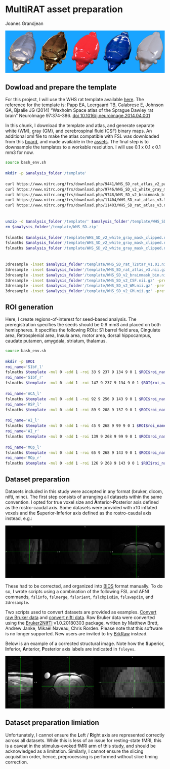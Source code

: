 MultiRAT asset preparation
================
Joanes Grandjean

![rat art](assets/img/rat_art.png)

## Dowload and prepare the template

For this project, I will use the WHS rat template available
[here](https://www.nitrc.org/projects/whs-sd-atlas). The reference for
the template is: Papp EA, Leergaard TB, Calabrese E, Johnson GA, Bjaalie
JG (2014) “Waxholm Space atlas of the Sprague Dawley rat brain”
NeuroImage 97:374-386.
[doi 10.1016/j.neuroimage.2014.04.001](https://doi.org/10.1016/j.neuroimage.2014.04.001)

In this chunk, I download the template and atlas, and generate separate
white (WM), gray (GM), and cerebrospinal fluid (CSF) binary maps. An
additional xml file to make the atlas compatible with FSL was downloaded
from this [board](https://www.nitrc.org/forum/message.php?msg_id=29057),
and made available in the
[assets](assets/atlas/WHS_SD_rat_atlas_v3-FSL.xml). The final step is to
downsample the templates to a workable resolution. I will use 0.1 x 0.1
x 0.1 mm3 for now.

``` bash
source bash_env.sh

mkdir -p $analysis_folder'/template'

curl https://www.nitrc.org/frs/download.php/9441/WHS_SD_rat_atlas_v2_pack.zip --output $analysis_folder'/template/WHS_SD.zip'
curl https://www.nitrc.org/frs/download.php/9746/WHS_SD_v2_white_gray_mask_clipped.nii.gz --output $analysis_folder'/template/WHS_SD_v2_white_gray_mask_clipped.nii.gz'
curl https://www.nitrc.org/frs/download.php/9748/WHS_SD_v2_brainmask_bin.nii.gz --output $analysis_folder'/template/WHS_SD_v2_brainmask_bin.nii.gz'
curl https://www.nitrc.org/frs/download.php/11404/WHS_SD_rat_atlas_v3.label --output $analysis_folder'/template/WHS_SD_rat_atlas_v3.label'
curl https://www.nitrc.org/frs/download.php/11403/WHS_SD_rat_atlas_v3.nii.gz --output $analysis_folder'/template/WHS_SD_rat_atlas_v3.nii.gz'


unzip -d $analysis_folder'/template/' $analysis_folder'/template/WHS_SD.zip' 
rm $analysis_folder'/template/WHS_SD.zip' 

fslmaths $analysis_folder'/template/WHS_SD_v2_white_gray_mask_clipped.nii.gz' -thr 1 -uthr 1 -bin $analysis_folder'/template/WHS_SD_v2_WM.nii.gz'
fslmaths $analysis_folder'/template/WHS_SD_v2_white_gray_mask_clipped.nii.gz' -thr 2 -uthr 2 -bin $analysis_folder'/template/WHS_SD_v2_GM.nii.gz'
fslmaths $analysis_folder'/template/WHS_SD_v2_white_gray_mask_clipped.nii.gz' -thr 3 -uthr 3 -bin $analysis_folder'/template/WHS_SD_v2_CSF.nii.gz'


3dresample -inset $analysis_folder'/template/WHS_SD_rat_T2star_v1.01.nii.gz' -prefix $analysis_folder'/template/WHS_SD_rat_T2star_100um.nii.gz' -dxyz 0.1 0.1 0.1 -rmode Cu
3dresample -inset $analysis_folder'/template/WHS_SD_rat_atlas_v3.nii.gz' -prefix $analysis_folder'/template/WHS_SD_rat_atlas_v3_100um.nii.gz' -dxyz 0.1 0.1 0.1 -rmode NN
3dresample -inset $analysis_folder'/template/WHS_SD_v2_brainmask_bin.nii.gz' -prefix $analysis_folder'/template/WHS_SD_v2_brainmask_bin_100um.nii.gz' -dxyz 0.1 0.1 0.1 -rmode NN
3dresample -inset $analysis_folder'/template/WHS_SD_v2_CSF.nii.gz' -prefix $analysis_folder'/template/WHS_SD_v2_CSF_100um.nii.gz' -dxyz 0.1 0.1 0.1 -rmode NN
3dresample -inset $analysis_folder'/template/WHS_SD_v2_WM.nii.gz' -prefix $analysis_folder'/template/WHS_SD_v2_WM_100um.nii.gz' -dxyz 0.1 0.1 0.1 -rmode NN
3dresample -inset $analysis_folder'/template/WHS_SD_v2_GM.nii.gz' -prefix $analysis_folder'/template/WHS_SD_v2_GM_100um.nii.gz' -dxyz 0.1 0.1 0.1 -rmode NN
```

## ROI generation

Here, I create regions-of-interest for seed-based analysis. The
preregistration specifies the seeds should be 0.9 mm3 and placed on both
hemispheres. It specifies the following ROIs: S1 barrel field area,
Cingulate area, Retrosplenial area, Insula area, motor area, dorsal
hippocampus, caudate putamen, amygdala, striatum, thalamus.

``` bash
source bash_env.sh

mkdir -p $ROI
roi_name='S1bf_l'
fslmaths $template -mul 0 -add 1 -roi 33 9 237 9 134 9 0 1 $ROI$roi_name -odt int
roi_name='S1bf_r'
fslmaths $template -mul 0 -add 1 -roi 147 9 237 9 134 9 0 1 $ROI$roi_name -odt int

roi_name='ACA_l'
fslmaths $template -mul 0 -add 1 -roi 92 9 256 9 143 9 0 1 $ROI$roi_name -odt int
roi_name='RSP_l'
fslmaths $template -mul 0 -add 1 -roi 89 9 208 9 157 9 0 1 $ROI$roi_name -odt int

roi_name='AI_l'
fslmaths $template -mul 0 -add 1 -roi 45 9 268 9 99 9 0 1 $ROI$roi_name -odt int
roi_name='AI_r'
fslmaths $template -mul 0 -add 1 -roi 139 9 268 9 99 9 0 1 $ROI$roi_name -odt int

roi_name='MOp_l'
fslmaths $template -mul 0 -add 1 -roi 65 9 268 9 143 9 0 1 $ROI$roi_name -odt int
roi_name='MOp_r'
fslmaths $template -mul 0 -add 1 -roi 126 9 268 9 143 9 0 1 $ROI$roi_name -odt int
```

## Dataset preparation

Datasets included in this study were accepted in any format (bruker,
dicom, nifti, minc). The first step consists of arranging all datasets
within the same convention. I opted for true voxel size and
**A**nterior-**P**osterior axis defined as the rostro-caudal axis. Some
datasets were provided with x10 inflated voxels and the
**S**uperior-**I**nferior axis defined as the rostro-caudal axis
instead, e.g.:

![raw structrual image](assets/img/orient_pre.png)

These had to be corrected, and organized into
[BIDS](https://bids.neuroimaging.io/) format manually. To do so, I wrote
scripts using a combination of the following FSL and AFNI commands,
`fslinfo`, `fslmerge`, `fslorient`, `fslchpixdim`, `fslswapdim`, and
`3dresample`.

Two scripts used to convert datasets are provided as examples. [Convert
raw Bruker data](assets/script/convert_bruker.sh) and [convert nifti
data](assets/script/convert_nifti.sh). Raw Bruker data were converted
using the [Bruker2NIfTI](https://github.com/neurolabusc/Bru2Nii)
v1.0.20180303 package, written by Matthew Brett, Andrew Janke, Mikaël
Naveau, Chris Rorden. Please note that this software is no longer
supported. New users are invited to try
[BrkRaw](https://github.com/BrkRaw/bruker) instead.

Below is an example of a corrected structural image. Note how the
**S**uperior, **I**nferior, **A**nterior, **P**osterior axis labels are
indicated in `fsleyes`.

![corrected structrual image](assets/img/orient_post.png)

## Dataset preparation limiation

Unfortunately, I cannot ensure the **L**eft / **R**ight axis are
represented correctly across all datasets. While this is less of an
issue for resting-state fMRI, this is a caveat in the stimulus-evoked
fMRI arm of this study, and should be acknowledged as a limitation.
Similarly, I cannot ensure the slicing acquisition order, hence,
preprocessing is performed without slice timing correction.
